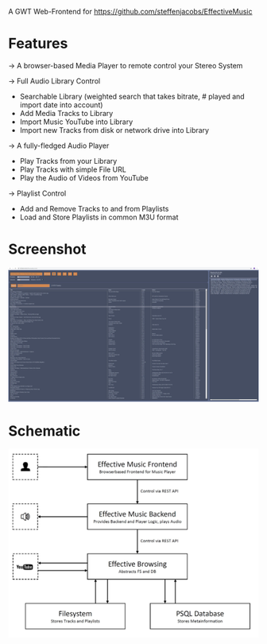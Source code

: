 A GWT Web-Frontend for https://github.com/steffenjacobs/EffectiveMusic

# Features

-> A browser-based Media Player to remote control your Stereo System

-> Full Audio Library Control  
* Searchable Library (weighted search that takes bitrate, # played and import date into account)  
* Add Media Tracks to Library  
* Import Music YouTube into Library  
* Import new Tracks from disk or network drive into Library  

-> A fully-fledged Audio Player  
* Play Tracks from your Library  
* Play Tracks with simple File URL  
* Play the Audio of Videos from YouTube  

-> Playlist Control  
* Add and Remove Tracks to and from Playlists  
* Load and Store Playlists in common M3U format  

# Screenshot
<img src="./EffectiveMusic.jpg" />


# Schematic

<img src="./graphic.jpg" />
